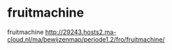 # fruitmachine
fruitmachine 
http://29243.hosts2.ma-cloud.nl/ma/bewijzenmap/periode1.2/fro/fruitmachine/
